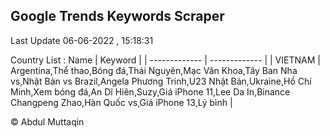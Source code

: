 

## Google Trends Keywords Scraper 
 
Last Update 06-06-2022 , 15:18:31

Country List :
 Name  | Keyword |
| ------------- | ------------- |
| VIETNAM | Argentina,Thể thao,Bóng đá,Thái Nguyên,Mạc Văn Khoa,Tây Ban Nha vs,Nhật Bản vs Brazil,Angela Phương Trinh,U23 Nhật Bản,Ukraine,Hồ Chí Minh,Xem bóng đá,An Dĩ Hiên,Suzy,Giá iPhone 11,Lee Da In,Binance Changpeng Zhao,Hàn Quốc vs,Giá iPhone 13,Lý bình |



© Abdul Muttaqin 
